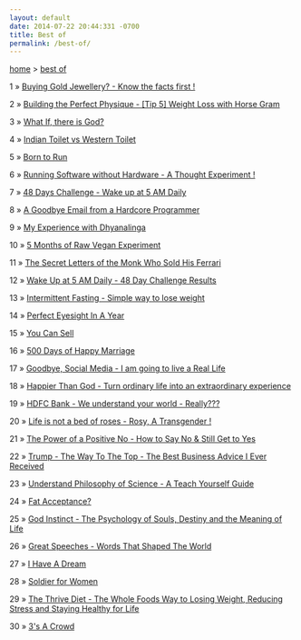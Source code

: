 ```yaml
---
layout: default
date: 2014-07-22 20:44:331 -0700
title: Best of
permalink: /best-of/
---
```

<span><a href="{{ site.url }}">home</a>&nbsp;&gt;&nbsp;<a href="{{ site.url }}/best-of">best of</a></span>

<p><span>1</span> &raquo; <a href="/buying-gold-jewellery-know-the-facts-first/">Buying Gold Jewellery? - Know the facts first !</a><p>
<p><span>2</span> &raquo; <a href="/building-the-perfect-physique-tip-5-weight-loss-with-horse-gram/">Building the Perfect Physique - [Tip 5] Weight Loss with Horse Gram</a><p>
<p><span>3</span> &raquo; <a href="/what-if-there-is-god/">What If, there is God?</a><p>
<p><span>4</span> &raquo; <a href="/indian-toilet-vs-western-toilet/">Indian Toilet vs Western Toilet</a><p>
<p><span>5</span> &raquo; <a href="/born-to-run-christopher-mcdougall/">Born to Run</a><p>
<p><span>6</span> &raquo; <a href="/running-software-without-hardware-a-thought-experiment/">Running Software without Hardware - A Thought Experiment !</a><p>
<p><span>7</span> &raquo; <a href="/48-days-challenge-wake-up-at-5-am-daily/">48 Days Challenge - Wake up at 5 AM Daily</a><p>
<p><span>8</span> &raquo; <a href="/a-goodbye-email-from-a-hardcore-programmer/">A Goodbye Email from a Hardcore Programmer</a><p>
<p><span>9</span> &raquo; <a href="/my-experience-with-dhyanalinga/">My Experience with Dhyanalinga</a><p>
<p><span>10</span> &raquo; <a href="/5-months-of-raw-vegan-experiment/">5 Months of Raw Vegan Experiment</a><p>
<p><span>11</span> &raquo; <a href="/the-secret-letters-of-the-monk-who-sold-his-ferrari-robin-sharma-book-review/">The Secret Letters of the Monk Who Sold His Ferrari</a><p>
<p><span>12</span> &raquo; <a href="/wake-up-at-5-AM-daily-48-day-challenge-results/">Wake Up at 5 AM Daily - 48 Day Challenge Results</a><p>
<p><span>13</span> &raquo; <a href="/intermittent-fasting-simple-way-to-lose-weight/">Intermittent Fasting - Simple way to lose weight</a><p>
<p><span>14</span> &raquo; <a href="/perfect-eyesight-in-a-year-2014/">Perfect Eyesight In A Year</a><p>
<p><span>15</span> &raquo; <a href="/you-can-sell-shiv-khera-book-review/">You Can Sell</a><p>
<p><span>16</span> &raquo; <a href="/500-days-of-happy-marriage/">500 Days of Happy Marriage</a><p>
<p><span>17</span> &raquo; <a href="/goodbye-social-media-living-real-life/">Goodbye, Social Media - I am going to live a Real Life</a><p>
<p><span>18</span> &raquo; <a href="/happier-than-god-turn-ordinary-life-into-an-extraordinary-experience-neale-donald-walsch-book-review/">Happier Than God - Turn ordinary life into an extraordinary experience</a><p>
<p><span>19</span> &raquo; <a href="/hdfc-bank-we-understand-your-world-really/">HDFC Bank - We understand your world - Really???</a><p>
<p><span>20</span> &raquo; <a href="/life-is-not-a-bed-of-roses-rosy-a-transgender/">Life is not a bed of roses - Rosy, A Transgender !</a><p>
<p><span>21</span> &raquo; <a href="/the-power-of-a-positive-no-how-to-say-no-still-get-to-yes-william-ury-book-review/">The Power of a Positive No - How to Say No & Still Get to Yes</a><p>
<p><span>22</span> &raquo; <a href="/trump-the-way-to-the-top-the-best-business-advice-i-ever-received-donald-trump-book-review/">Trump - The Way To The Top - The Best Business Advice I Ever Received</a><p>
<p><span>23</span> &raquo; <a href="/understand-philosophy-of-science-mel-thompson-book-review/">Understand Philosophy of Science - A Teach Yourself Guide</a><p>
<p><span>24</span> &raquo; <a href="/fat-acceptance/">Fat Acceptance?</a><p>
<p><span>25</span> &raquo; <a href="/god-instinct-the-psychology-of-souls-destiny-and-the-meaning-of-life-jesse-bering-book-review/">God Instinct - The Psychology of Souls, Destiny and the Meaning of Life</a><p>
<p><span>26</span> &raquo; <a href="/great-speeches-words-that-shaped-the-world-edward-humphrey-book-review/">Great Speeches - Words That Shaped The World</a><p>
<p><span>27</span> &raquo; <a href="/i-have-a-dream-rashmi-bansal-book-review/">I Have A Dream</a><p>
<p><span>28</span> &raquo; <a href="/soldier-for-women/">Soldier for Women</a><p>
<p><span>29</span> &raquo; <a href="/the-thrive-diet-the-whole-foods-way-to-losing-weight-reducing-stress-and-staying-healthy-for-life-brendan-brazier-book-review/">The Thrive Diet - The Whole Foods Way to Losing Weight, Reducing Stress and Staying Healthy for Life</a><p>
<p><span>30</span> &raquo; <a href="/3-s-a-crowd-vijay-nagaswami-book-review/">3's A Crowd</a><p>


